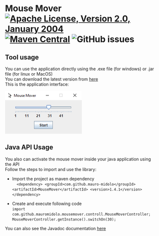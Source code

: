 # Mouse Mover [![Apache License, Version 2.0, January 2004](https://img.shields.io/github/license/apache/maven.svg?label=License)](https://github.com/mauro-midolo/MouseMover/blob/master/LICENSE) [![Maven Central](https://img.shields.io/maven-central/v/org.apache.maven.plugins/maven-javadoc-plugin.svg?label=Maven%20Central)](https://mvnrepository.com/artifact/com.github.mauro-midolo/MouseMover) ![GitHub issues](https://img.shields.io/github/issues-raw/mauro-midolo/mousemover)
## Tool usage
You can use the application directly using the .exe file (for windows) or .jar file (for linux or MacOS) <br>
You can download the latest version from [here](https://repo1.maven.org/maven2/com/github/mauro-midolo/MouseMover/1.4.1/MouseMover-1.4.1-distribution.zip) <br>
This is the application interface:<br>

![Mouse Mover example](https://github.com/mauro-midolo/MouseMover/blob/master/src/main/resources/MouseMover.PNG?raw=true)
## Java API Usage
You also can activate the mouse mover inside your java application using the API<br>
Follow the steps to import and use the library:
* Import the project as maven dependency <br>
`  
  <dependency>
  <groupId>com.github.mauro-midolo</groupId>
  <artifactId>MouseMover</artifactId>
  <version>1.4.1</version>
  </dependency>
`
  
* Create and execute following code<br>
  `
  import com.github.mauromidolo.mousemover.controll.MouseMoverController;
  MouseMoverController.getInstance().switchOn(30);
  `
  
You can also see the Javadoc documentation [here](https://mauro-midolo.github.io/MouseMover/com/github/mauromidolo/mousemover/controll/MouseMoverController.html)